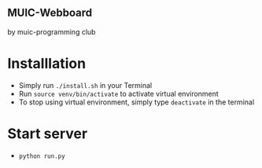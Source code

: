 ## MUIC-Webboard

by muic-programming club

# Installlation

* Simply run `./install.sh` in your Terminal
* Run `source venv/bin/activate` to activate virtual environment 
* To stop using virtual environment, simply type `deactivate` in the terminal

# Start server
* `python run.py` 